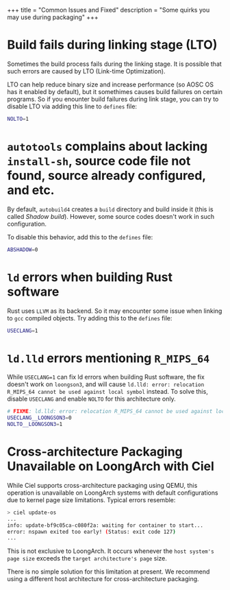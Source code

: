 +++
title = "Common Issues and Fixed"
description = "Some quirks you may use during packaging"
+++

# Build fails during linking stage (LTO)
Sometimes the build process fails during the linking stage. It is possible that such errors are caused by LTO (Link-time Optimization).

LTO can help reduce binary size and increase performance (so AOSC OS has it enabled by default), but it somethimes causes build failures on certain programs. So if you enounter build failures during link stage, you can try to disable LTO via adding this line to `defines` file:

```bash
NOLTO=1
```

# `autotools` complains about lacking `install-sh`, source code file not found, source already configured, and etc.
By default, `autobuild4` creates a `build` directory and build inside it (this is called *Shadow build*). However, some source codes doesn't work in such configuration.

To disable this behavior, add this to the `defines` file:

```bash
ABSHADOW=0
```

# `ld` errors when building Rust software
Rust uses `LLVM` as its backend. So it may encounter some issue when linking to `gcc` compiled objects. Try adding this to the `defines` file:

```bash
USECLANG=1
```

# `ld.lld` errors mentioning `R_MIPS_64`

While `USECLANG=1` can fix ld errors when building Rust software, the fix doesn't work on `loongson3`, and will cause `ld.lld: error: relocation R_MIPS_64 cannot be used against local symbol` instead. To solve this, disable `USECLANG` and enable `NOLTO` for this architecture only.

```bash
# FIXME: ld.lld: error: relocation R_MIPS_64 cannot be used against local symbol
USECLANG__LOONGSON3=0
NOLTO__LOONGSON3=1
```

# Cross-architecture Packaging Unavailable on LoongArch with Ciel

While Ciel supports cross-architecture packaging using QEMU, this operation is unavailable on LoongArch systems with default configurations due to kernel page size limitations. Typical errors resemble:

```bash
> ciel update-os
...
info: update-bf9c05ca-c080f2a: waiting for container to start...
error: nspawn exited too early! (Status: exit code 127)
...
```

This is not exclusive to LoongArch. It occurs whenever the `host system's page size` exceeds the `target architecture's page` size.

There is no simple solution for this limitation at present. We recommend using a different host architecture for cross-architecture packaging.